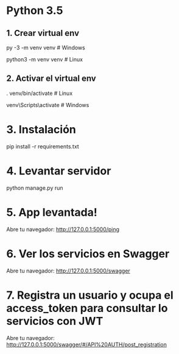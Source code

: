 

# Python 3.5

## 1. Crear virtual env
py -3 -m venv venv  # Windows

python3 -m venv venv  # Linux

## 2. Activar el virtual env
. venv/bin/activate  # Linux

venv\Scripts\activate  # Windows

# 3. Instalación
pip install -r requirements.txt  

# 4. Levantar servidor
python manage.py run

# 5. App levantada!
Abre tu navegador: http://127.0.0.1:5000/ping

# 6. Ver los servicios en Swagger
Abre tu navegador: http://127.0.0.1:5000/swagger

# 7. Registra un usuario y ocupa el access_token para consultar lo servicios con JWT
Abre tu navegador: http://127.0.0.1:5000/swagger/#/API%20AUTH/post_registration